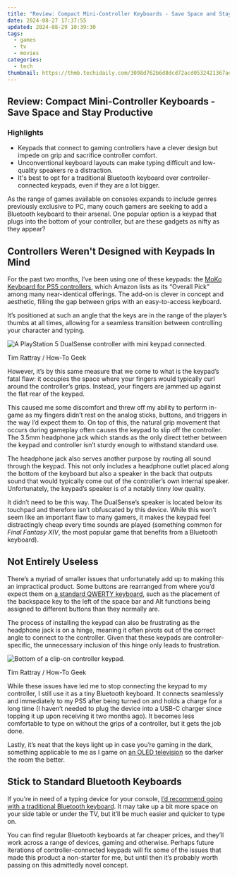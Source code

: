 ```yaml
---
title: "Review: Compact Mini-Controller Keyboards - Save Space and Stay Productive"
date: 2024-08-27 17:37:55
updated: 2024-08-29 10:39:30
tags:
  - games
  - tv
  - movies
categories:
  - tech
thumbnail: https://thmb.techidaily.com/3098d762b6d8dcd72acd0532421367ade2e95fba7b5406862c612e4d87ad3713.png
---
```


## Review: Compact Mini-Controller Keyboards - Save Space and Stay Productive

### Highlights

* Keypads that connect to gaming controllers have a clever design but impede on grip and sacrifice controller comfort.
* Unconventional keyboard layouts can make typing difficult and low-quality speakers re a distraction.
* It's best to opt for a traditional Bluetooth keyboard over controller-connected keypads, even if they are a lot bigger.

 As the range of games available on consoles expands to include genres previously exclusive to PC, many couch gamers are seeking to add a Bluetooth keyboard to their arsenal. One popular option is a keypad that plugs into the bottom of your controller, but are these gadgets as nifty as they appear?

##  Controllers Weren't Designed with Keypads In Mind

 For the past two months, I’ve been using one of these keypads: the [MoKo Keyboard for PS5 controllers](https://www.amazon.com/MoKo-Controller-Backlight-Playstation-Accessories/dp/B0BMKTNKNS/ref=sr%5F1%5F3?crid=2APOSQFJEH4VP&dib=eyJ2IjoiMSJ9.Sfef8D7Q9tOqt-sKBOaHmwtnSh4OO7BUl2oNLmBW5Qbblm8qBYmpCnMpBcAPvFIRJHJyMqemyVvG2%5F44hEdthApdtQL%5FOtuWiLLO1SbYFR97ZxpebDnGIBk8h2EFpXxSVJp2XGded10f5Qx6p7TcUIdMYJcDD4DF7UsT77Co6791MbnPVyFIoCsXCfae2CA7-J9kwJAIwc2Q0-xSRBbSFpk4PIKfwpxegAlbXLUiPmw.jDI0mEqr0f1gl8CrJP0b9ne%5FViVjkdvjFAiT6nMSyys&dib%5Ftag=se&keywords=ps5+controller+keyboard&qid=1718389982&sprefix=ps5+controllerkeybo%2Caps%2C88&sr=8-3&tag=hotoge-20&ascsubtag=UUhtgUeUpU2003653&asc%5Frefurl=https%3A%2F%2Fwww.howtogeek.com%2Fi-tested-a-mini-controller-keyboard-so-you-dont-have-to%2F&asc%5Fcampaign=Evergreen), which Amazon lists as its “Overall Pick” among many near-identical offerings. The add-on is clever in concept and aesthetic, filling the gap between grips with an easy-to-access keyboard.

 It’s positioned at such an angle that the keys are in the range of the player’s thumbs at all times, allowing for a seamless transition between controlling your character and typing.

![A PlayStation 5 DualSense controller with mini keypad connected.](https://static1.howtogeekimages.com/wordpress/wp-content/uploads/2024/06/img_6258.jpeg) 

Tim Rattray / How-To Geek

 However, it’s by this same measure that we come to what is the keypad’s fatal flaw: it occupies the space where your fingers would typically curl around the controller’s grips. Instead, your fingers are jammed up against the flat rear of the keypad.

 This caused me some discomfort and threw off my ability to perform in-game as my fingers didn’t rest on the analog sticks, buttons, and triggers in the way I’d expect them to. On top of this, the natural grip movement that occurs during gameplay often causes the keypad to slip off the controller. The 3.5mm headphone jack which stands as the only direct tether between the keypad and controller isn’t sturdy enough to withstand standard use.

 The headphone jack also serves another purpose by routing all sound through the keypad. This not only includes a headphone outlet placed along the bottom of the keyboard but also a speaker in the back that outputs sound that would typically come out of the controller’s own internal speaker. Unfortunately, the keypad’s speaker is of a notably tinny low quality.

 It didn’t need to be this way. The DualSense’s speaker is located below its touchpad and therefore isn’t obfuscated by this device. While this won’t seem like an important flaw to many gamers, it makes the keypad feel distractingly cheap every time sounds are played (something common for _Final Fantasy XIV_, the most popular game that benefits from a Bluetooth keyboard).

##  Not Entirely Useless

 There’s a myriad of smaller issues that unfortunately add up to making this an impractical product. Some buttons are rearranged from where you’d expect them on [a standard QWERTY keyboard](https://extra-guidance.techidaily.com/iphone-image-transfer-methods-explained-for-2024/), such as the placement of the backspace key to the left of the space bar and Alt functions being assigned to different buttons than they normally are.

 The process of installing the keypad can also be frustrating as the headphone jack is on a hinge, meaning it often pivots out of the correct angle to connect to the controller. Given that these keypads are controller-specific, the unnecessary inclusion of this hinge only leads to frustration.

![Bottom of a clip-on controller keypad.](https://static1.howtogeekimages.com/wordpress/wp-content/uploads/2024/06/img_6259.jpeg) 

Tim Rattray / How-To Geek

 While these issues have led me to stop connecting the keypad to my controller, I still use it as a tiny Bluetooth keyboard. It connects seamlessly and immediately to my PS5 after being turned on and holds a charge for a long time (I haven’t needed to plug the device into a USB-C charger since topping it up upon receiving it two months ago). It becomes less comfortable to type on without the grips of a controller, but it gets the job done.

 Lastly, it’s neat that the keys light up in case you’re gaming in the dark, something applicable to me as I game on [an OLED television](https://youtube-webster.techidaily.com/-views-via-strategic-tagging-tactics/) so the darker the room the better.

##  Stick to Standard Bluetooth Keyboards

 If you’re in need of a typing device for your console, [I’d recommend going with a traditional Bluetooth keyboard](https://fox-that.techidaily.com/troubleshooting-depth-effect-issues-on-ios-16-7-essential-solutions/). It may take up a bit more space on your side table or under the TV, but it’ll be much easier and quicker to type on.

 You can find regular Bluetooth keyboards at far cheaper prices, and they’ll work across a range of devices, gaming and otherwise. Perhaps future iterations of controller-connected keypads will fix some of the issues that made this product a non-starter for me, but until then it’s probably worth passing on this admittedly novel concept.

<ins class="adsbygoogle"
     style="display:block"
     data-ad-format="autorelaxed"
     data-ad-client="ca-pub-7571918770474297"
     data-ad-slot="1223367746"></ins>



<ins class="adsbygoogle"
     style="display:block"
     data-ad-client="ca-pub-7571918770474297"
     data-ad-slot="8358498916"
     data-ad-format="auto"
     data-full-width-responsive="true"></ins>
